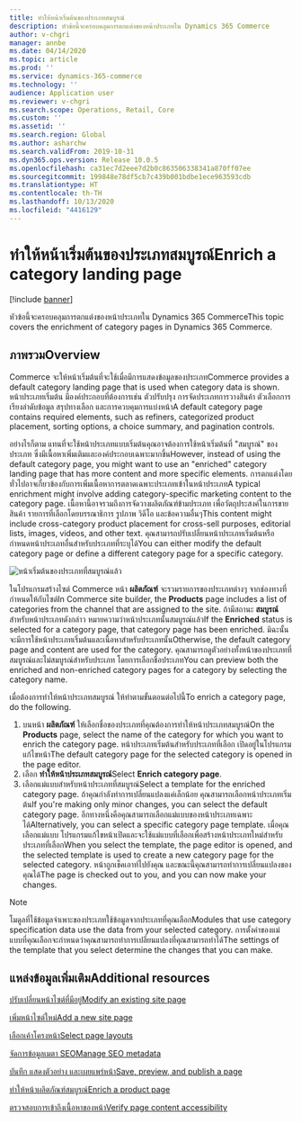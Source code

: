 ```yaml
---
title: ทำให้หน้าเริ่มต้นของประเภทสมบูรณ์
description: หัวข้อนี้จะครอบคลุมการตกแต่งของหน้าประเภทใน Dynamics 365 Commerce
author: v-chgri
manager: annbe
ms.date: 04/14/2020
ms.topic: article
ms.prod: ''
ms.service: dynamics-365-commerce
ms.technology: ''
audience: Application user
ms.reviewer: v-chgri
ms.search.scope: Operations, Retail, Core
ms.custom: ''
ms.assetid: ''
ms.search.region: Global
ms.author: asharchw
ms.search.validFrom: 2019-10-31
ms.dyn365.ops.version: Release 10.0.5
ms.openlocfilehash: ca31ec7d2eee7d2b0c863506338341a870ff07ee
ms.sourcegitcommit: 199848e78df5cb7c439b001bdbe1ece963593cdb
ms.translationtype: HT
ms.contentlocale: th-TH
ms.lasthandoff: 10/13/2020
ms.locfileid: "4416129"
---
```

# <a name="enrich-a-category-landing-page"></a><span data-ttu-id="632ee-103">ทำให้หน้าเริ่มต้นของประเภทสมบูรณ์</span><span class="sxs-lookup"><span data-stu-id="632ee-103">Enrich a category landing page</span></span>


[!include [banner](includes/banner.md)]

<span data-ttu-id="632ee-104">หัวข้อนี้จะครอบคลุมการตกแต่งของหน้าประเภทใน Dynamics 365 Commerce</span><span class="sxs-lookup"><span data-stu-id="632ee-104">This topic covers the enrichment of category pages in Dynamics 365 Commerce.</span></span>

## <a name="overview"></a><span data-ttu-id="632ee-105">ภาพรวม</span><span class="sxs-lookup"><span data-stu-id="632ee-105">Overview</span></span>

<span data-ttu-id="632ee-106">Commerce จะให้หน้าเริ่มต้นที่จะใช้เมื่อมีการแสดงข้อมูลของประเภท</span><span class="sxs-lookup"><span data-stu-id="632ee-106">Commerce provides a default category landing page that is used when category data is shown.</span></span> <span data-ttu-id="632ee-107">หน้าประเภทเริ่มต้น มีองค์ประกอบที่ต้องการเช่น ตัวปรับปรุง การจัดประเภทการวางสินค้า ตัวเลือกการเรียงลำดับข้อมูล สรุปทางเลือก และการควบคุมการแบ่งหน้า</span><span class="sxs-lookup"><span data-stu-id="632ee-107">A default category page contains required elements, such as refiners, categorized product placement, sorting options, a choice summary, and pagination controls.</span></span> 

<span data-ttu-id="632ee-108">อย่างไรก็ตาม แทนที่จะใช้หน้าประเภทแบบเริ่มต้นคุณอาจต้องการใช้หน้าเริ่มต้นที่ "สมบูรณ์" ของประเภท ซึ่งมีเนื้อหาเพิ่มเติมและองค์ประกอบเฉพาะมากขึ้น</span><span class="sxs-lookup"><span data-stu-id="632ee-108">However, instead of using the default category page, you might want to use an "enriched" category landing page that has more content and more specific elements.</span></span> <span data-ttu-id="632ee-109">การตกแต่งโดยทั่วไปอาจเกี่ยวข้องกับการเพิ่มเนื้อหาการตลาดเฉพาะประเภทเข้าในหน้าประเภท</span><span class="sxs-lookup"><span data-stu-id="632ee-109">A typical enrichment might involve adding category-specific marketing content to the category page.</span></span> <span data-ttu-id="632ee-110">เนื้อหานี้อาจรวมถึงการจัดวางผลิตภัณฑ์ข้ามประเภท เพื่อวัตถุประสงค์ในการขายสินค้า รายการที่เลือกโดยบรรณาธิการ รูปภาพ วิดีโอ และข้อความอื่นๆ</span><span class="sxs-lookup"><span data-stu-id="632ee-110">This content might include cross-category product placement for cross-sell purposes, editorial lists, images, videos, and other text.</span></span> <span data-ttu-id="632ee-111">คุณสามารถปรับเปลี่ยนหน้าประเภทเริ่มต้นหรือกำหนดหน้าประเภทอื่นสำหรับประเภทที่ระบุได้</span><span class="sxs-lookup"><span data-stu-id="632ee-111">You can either modify the default category page or define a different category page for a specific category.</span></span>

![หน้าเริ่มต้นของประเภทที่สมบูรณ์แล้ว](./media/CategoryLandingPages.png)

<span data-ttu-id="632ee-113">ในโปรแกรมสร้างไซต์ Commerce หน้า **ผลิตภัณฑ์** จะรวมรายการของประเภทต่างๆ จากช่องทางที่กำหนดให้กับไซต์</span><span class="sxs-lookup"><span data-stu-id="632ee-113">In Commerce site builder, the **Products** page includes a list of categories from the channel that are assigned to the site.</span></span> <span data-ttu-id="632ee-114">ถ้ามีสถานะ **สมบูรณ์** สำหรับหน้าประเภทดังกล่าว หมายความว่าหน้าประเภทนั้นสมบูรณ์แล้ว</span><span class="sxs-lookup"><span data-stu-id="632ee-114">If the **Enriched** status is selected for a category page, that category page has been enriched.</span></span> <span data-ttu-id="632ee-115">มิฉะนั้น จะมีการใช้หน้าประเภทเริ่มต้นและเนื้อหาสำหรับประเภทนั้น</span><span class="sxs-lookup"><span data-stu-id="632ee-115">Otherwise, the default category page and content are used for the category.</span></span> <span data-ttu-id="632ee-116">คุณสามารถดูตัวอย่างทั้งหน้าของประเภทที่สมบูรณ์และไม่สมบูรณ์สำหรับประเภท โดยการเลือกชื่อประเภท</span><span class="sxs-lookup"><span data-stu-id="632ee-116">You can preview both the enriched and non-enriched category pages for a category by selecting the category name.</span></span>

<span data-ttu-id="632ee-117">เมื่อต้องการทำให้หน้าประเภทสมบูรณ์ ให้ทำตามขั้นตอนต่อไปนี้</span><span class="sxs-lookup"><span data-stu-id="632ee-117">To enrich a category page, do the following.</span></span>

1. <span data-ttu-id="632ee-118">บนหน้า **ผลิตภัณฑ์** ให้เลือกชื่อของประเภทที่คุณต้องการทำให้หน้าประเภทสมบูรณ์</span><span class="sxs-lookup"><span data-stu-id="632ee-118">On the **Products** page, select the name of the category for which you want to enrich the category page.</span></span> <span data-ttu-id="632ee-119">หน้าประเภทเริ่มต้นสำหรับประเภทที่เลือก เปิดอยู่ในโปรแกรมแก้ไขหน้า</span><span class="sxs-lookup"><span data-stu-id="632ee-119">The default category page for the selected category is opened in the page editor.</span></span>
2. <span data-ttu-id="632ee-120">เลือก **ทำให้หน้าประเภทสมบูรณ์**</span><span class="sxs-lookup"><span data-stu-id="632ee-120">Select **Enrich category page**.</span></span>
3. <span data-ttu-id="632ee-121">เลือกแม่แบบสำหรับหน้าประเภทที่สมบูรณ์</span><span class="sxs-lookup"><span data-stu-id="632ee-121">Select a template for the enriched category page.</span></span> <span data-ttu-id="632ee-122">ถ้าคุณกำลังทำการเปลี่ยนแปลงแค่เล็กน้อย คุณสามารถเลือกหน้าประเภทเริ่มต้น</span><span class="sxs-lookup"><span data-stu-id="632ee-122">If you're making only minor changes, you can select the default category page.</span></span> <span data-ttu-id="632ee-123">อีกทางหนึ่งคือคุณสามารถเลือกแม่แบบของหน้าประเภทเฉพาะได้</span><span class="sxs-lookup"><span data-stu-id="632ee-123">Alternatively, you can select a specific category page template.</span></span> <span data-ttu-id="632ee-124">เมื่อคุณเลือกแม่แบบ โปรแกรมแก้ไขหน้าเปิดและจะใช้แม่แบบที่เลือกเพื่อสร้างหน้าประเภทใหม่สำหรับประเภทที่เลือก</span><span class="sxs-lookup"><span data-stu-id="632ee-124">When you select the template, the page editor is opened, and the selected template is used to create a new category page for the selected category.</span></span> <span data-ttu-id="632ee-125">หน้าถูกเช็คเอาท์ไปยังคุณ และขณะนี้คุณสามารถทำการเปลี่ยนแปลงของคุณได้</span><span class="sxs-lookup"><span data-stu-id="632ee-125">The page is checked out to you, and you can now make your changes.</span></span>

> [!NOTE]
> <span data-ttu-id="632ee-126">โมดูลที่ใช้ข้อมูลจำเพาะของประเภทใช้ข้อมูลจากประเภทที่คุณเลือก</span><span class="sxs-lookup"><span data-stu-id="632ee-126">Modules that use category specification data use the data from your selected category.</span></span> <span data-ttu-id="632ee-127">การตั้งค่าของแม่แบบที่คุณเลือกจะกำหนดว่าคุณสามารถทำการเปลี่ยนแปลงที่คุณสามารถทำได้</span><span class="sxs-lookup"><span data-stu-id="632ee-127">The settings of the template that you select determine the changes that you can make.</span></span>

## <a name="additional-resources"></a><span data-ttu-id="632ee-128">แหล่งข้อมูลเพิ่มเติม</span><span class="sxs-lookup"><span data-stu-id="632ee-128">Additional resources</span></span>

[<span data-ttu-id="632ee-129">ปรับเปลี่ยนหน้าไซต์ที่มีอยู่</span><span class="sxs-lookup"><span data-stu-id="632ee-129">Modify an existing site page</span></span>](modify-existing-page.md)

[<span data-ttu-id="632ee-130">เพิ่มหน้าไซต์ใหม่</span><span class="sxs-lookup"><span data-stu-id="632ee-130">Add a new site page</span></span>](add-new-page.md)

[<span data-ttu-id="632ee-131">เลือกเค้าโครงหน้า</span><span class="sxs-lookup"><span data-stu-id="632ee-131">Select page layouts</span></span>](select-page-layouts.md)

[<span data-ttu-id="632ee-132">จัดการข้อมูลเมตา SEO</span><span class="sxs-lookup"><span data-stu-id="632ee-132">Manage SEO metadata</span></span>](manage-seo-metadata.md)

[<span data-ttu-id="632ee-133">บันทึก แสดงตัวอย่าง และเผยแพร่หน้า</span><span class="sxs-lookup"><span data-stu-id="632ee-133">Save, preview, and publish a page</span></span>](save-preview-publish-page.md)

[<span data-ttu-id="632ee-134">ทำให้หน้าผลิตภัณฑ์สมบูรณ์</span><span class="sxs-lookup"><span data-stu-id="632ee-134">Enrich a product page</span></span>](enrich-product-page.md)

[<span data-ttu-id="632ee-135">ตรวจสอบการเข้าถึงเนื้อหาของหน้า</span><span class="sxs-lookup"><span data-stu-id="632ee-135">Verify page content accessibility</span></span>](verify-accessibility.md)
